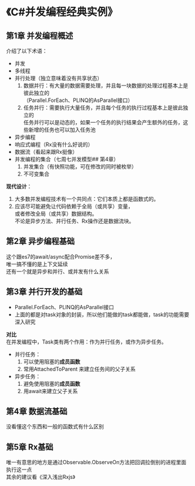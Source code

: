# 《C#并发编程经典实例》

## 第1章 并发编程概述

介绍了以下术语：
* 并发
* 多线程
* 并行处理（独立意味着没有共享状态）
    1. 数据并行：有大量的数据需要处理，并且每一块数据的处理过程基本上是彼此独立的<br>
    （Parallel.ForEach、PLINQ的AsParallel接口）
    2. 任务并行：需要执行大量任务，并且每个任务的执行过程基本上是彼此独立的<br>
    任务并行可以是动态的，如果一个任务的执行结果会产生额外的任务，这些新增的任务也可以加入任务池
* 异步编程
* 响应式编程（Rx没有什么好说的）
* 数据流（看起来跟Rx挺像）
* 并发编程的集合（七周七并发模型## 第4章）
    1. 并发集合（有快照功能，可在修改的同时被枚举）
    2. 不可变集合

**现代设计**：

1. 大多数并发编程技术有一个共同点：它们本质上都是函数式的。
2. 应该尽可能避免让代码依赖于全局（或共享）变量，<br>
或者修改全局（或共享）数据结构。<br>
不论是异步方法、并行任务、Rx操作还是数据流块。

## 第2章 异步编程基础
这个跟es7的await/async配合Promise差不多，<br>
唯一搞不懂的是上下文延续<br>
还有一个就是异步和并行、或并发有什么关系

## 第3章 并行开发的基础
* Parallel.ForEach、PLINQ的AsParallel接口
* 上面的都是对task对象的封装，所以他们能做的task都能做，task的功能需要深入研究

**对比**<br>
在并发编程中，Task类有两个作用：作为并行任务，或作为异步任务。
* 并行任务：
    1. 可以使用阻塞的**成员函数**
    2. 常用AttachedToParent 来建立任务间的父子关系
* 异步任务：
    1. 避免使用阻塞的**成员函数**
    2. 用await来建立父子关系


## 第4章 数据流基础
没看懂这个东西和一般的函数式有什么区别

## 第5章 Rx基础
唯一有意思的地方是通过Observable.ObserveOn方法把回调拉倒别的进程里面执行这一点<br>
其余的建议看《深入浅出Rxjs》